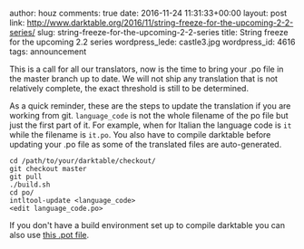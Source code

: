 author: houz
comments: true
date: 2016-11-24 11:31:33+00:00
layout: post
link: http://www.darktable.org/2016/11/string-freeze-for-the-upcoming-2-2-series/
slug: string-freeze-for-the-upcoming-2-2-series
title: String freeze for the upcoming 2.2 series
wordpress_lede: castle3.jpg
wordpress_id: 4616
tags: announcement

This is a call for all our translators, now is the time to bring your .po file in the master branch up to date. We will not ship any translation that is not relatively complete, the exact threshold is still to be determined.

As a quick reminder, these are the steps to update the translation if you are working from git. `language_code` is not the whole filename of the po file but just the first part of it. For example, when for Italian the language code is `it` while the filename is `it.po`. You also have to compile darktable before updating your .po file as some of the translated files are auto-generated.

    
    cd /path/to/your/darktable/checkout/
    git checkout master
    git pull
    ./build.sh
    cd po/
    intltool-update <language_code>
    <edit language_code.po>


If you don't have a build environment set up to compile darktable you can also use [this .pot file](https://darktable.org/files/darktable_2.2.0.pot).
